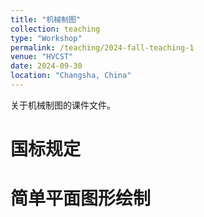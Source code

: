 ```yaml
---
title: "机械制图"
collection: teaching
type: "Workshop"
permalink: /teaching/2024-fall-teaching-1
venue: "HVCST"
date: 2024-09-30
location: "Changsha, China"
---
```


关于机械制图的课件文件。

国标规定
======

简单平面图形绘制
======

